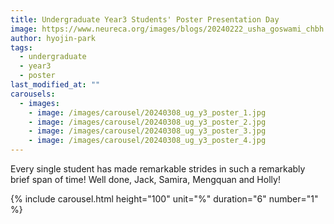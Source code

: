 ```yaml
---
title: Undergraduate Year3 Students' Poster Presentation Day
image: https://www.neureca.org/images/blogs/20240222_usha_goswami_chbh.jpg
author: hyojin-park
tags:
  - undergraduate
  - year3
  - poster
last_modified_at: ""
carousels:
  - images: 
    - image: /images/carousel/20240308_ug_y3_poster_1.jpg
    - image: /images/carousel/20240308_ug_y3_poster_2.jpg
    - image: /images/carousel/20240308_ug_y3_poster_3.jpg
    - image: /images/carousel/20240308_ug_y3_poster_4.jpg
---
```

Every single student has made remarkable strides in such a remarkably brief span of time! <be>
Well done, Jack, Samira, Mengquan and Holly!


{% include carousel.html height="100" unit="%" duration="6" number="1" %}
